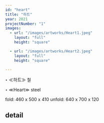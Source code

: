 ```yaml
---
id: "heart"
title: "하트"
year: 2021
projectNumber: "1"
images:
  - url: "/images/artworks/Heart1.jpeg"
    layout: "full"
    height: "square"

  - url: "/images/artworks/Heart2.jpeg"
    layout: "full"
    height: "square"
  
---
```


‣ ≪하트≫ 철

‣ ≪Heart≫ steel

fold: 460 x 500 x 410
unfold: 640 x 700 x 120

## detail

